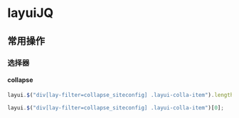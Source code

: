 # layuiJQ

## 常用操作

### 选择器

#### collapse

```js
layui.$("div[lay-filter=collapse_siteconfig] .layui-colla-item").length;

layui.$("div[lay-filter=collapse_siteconfig] .layui-colla-item")[0];

```
